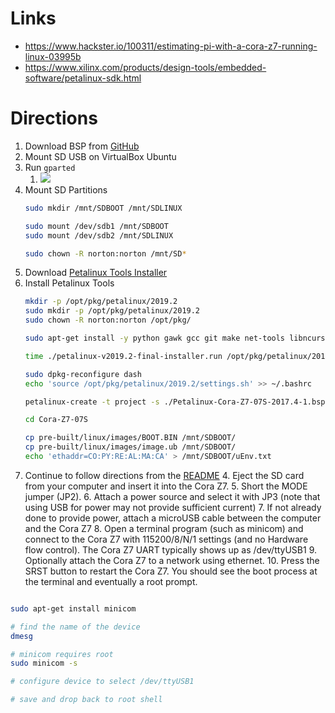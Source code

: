 # Links

- https://www.hackster.io/100311/estimating-pi-with-a-cora-z7-running-linux-03995b
- https://www.xilinx.com/products/design-tools/embedded-software/petalinux-sdk.html

# Directions

1. Download BSP from [GitHub](https://github.com/Digilent/Petalinux-Cora-Z7-07S/releases)
1. Mount SD USB on VirtualBox Ubuntu
1. Run `gparted`
    1. ![](https://i.imgur.com/rM1JOgR.png)
1.  Mount SD Partitions
    ```bash
    sudo mkdir /mnt/SDBOOT /mnt/SDLINUX

    sudo mount /dev/sdb1 /mnt/SDBOOT
    sudo mount /dev/sdb2 /mnt/SDLINUX

    sudo chown -R norton:norton /mnt/SD*
    ```
1. Download [Petalinux Tools Installer](https://www.xilinx.com/member/forms/download/xef.html?filename=petalinux-v2019.2-final-installer.run)
1. Install Petalinux Tools
    ```bash
    mkdir -p /opt/pkg/petalinux/2019.2
    sudo mkdir -p /opt/pkg/petalinux/2019.2
    sudo chown -R norton:norton /opt/pkg/

    sudo apt-get install -y python gawk gcc git make net-tools libncurses5-dev tftpd zlib1g:i386 libssl-dev flex bison libselinux1 gnupg wget diffstat chrpath socat xterm autoconf libtool tar unzip texinfo zlib1g-dev gcc-multilib build-essential libsdl1.2-dev libglib2.0-dev screen pax gzip

    time ./petalinux-v2019.2-final-installer.run /opt/pkg/petalinux/2019.2/

    sudo dpkg-reconfigure dash
    echo 'source /opt/pkg/petalinux/2019.2/settings.sh' >> ~/.bashrc

    petalinux-create -t project -s ./Petalinux-Cora-Z7-07S-2017.4-1.bsp

    cd Cora-Z7-07S

    cp pre-built/linux/images/BOOT.BIN /mnt/SDBOOT/
    cp pre-built/linux/images/image.ub /mnt/SDBOOT/
    echo 'ethaddr=CO:PY:RE:AL:MA:CA' > /mnt/SDBOOT/uEnv.txt
    ```
1. Continue to follow directions from the [README](https://github.com/Digilent/Petalinux-Cora-Z7-07S#run-the-pre-built-image-from-sd)
    4. Eject the SD card from your computer and insert it into the Cora Z7.
    5. Short the MODE jumper (JP2).
    6. Attach a power source and select it with JP3 (note that using USB for power may not provide sufficient current)
    7. If not already done to provide power, attach a microUSB cable between the computer and the Cora Z7
    8. Open a terminal program (such as minicom) and connect to the Cora Z7 with 115200/8/N/1 settings (and no Hardware flow control). The Cora Z7 UART typically shows up as /dev/ttyUSB1
    9. Optionally attach the Cora Z7 to a network using ethernet.
    10. Press the SRST button to restart the Cora Z7. You should see the boot process at the terminal and eventually a root prompt.


```bash

sudo apt-get install minicom

# find the name of the device
dmesg

# minicom requires root
sudo minicom -s

# configure device to select /dev/ttyUSB1

# save and drop back to root shell
```
